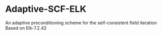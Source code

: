 # Adaptive-SCF-ELK
An adaptive preconditioning scheme for the self-consistent field iteration Based on Elk-7.2.42
